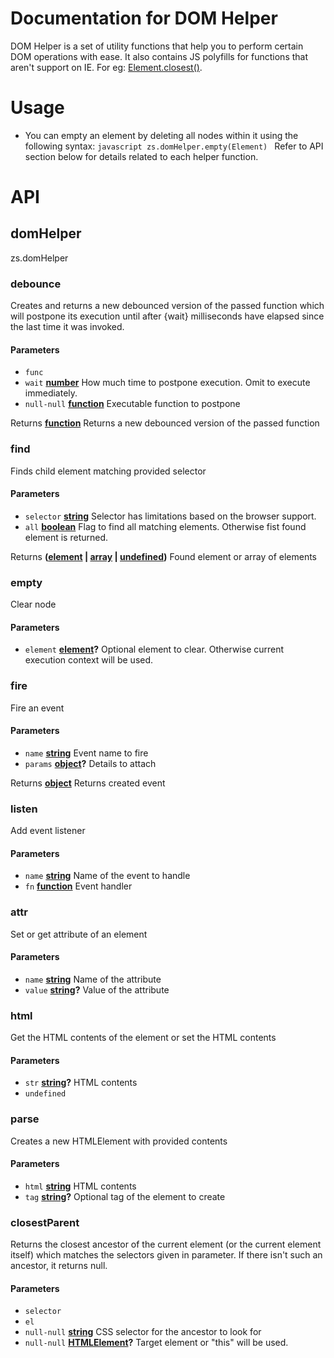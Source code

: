 # Documentation for DOM Helper

DOM Helper is a set of utility functions that help you to perform certain DOM operations with ease. It also contains JS polyfills for functions that aren't support on IE. For eg: [Element.closest()](https://developer.mozilla.org/en-US/docs/Web/API/Element/closest).

# Usage

-   You can empty an element by deleting all nodes within it using the following syntax:
        ```javascript
            zs.domHelper.empty(Element)
        ```
    Refer to API section below for details related to each helper function.

# API

<!-- Generated by documentation.js. Update this documentation by updating the source code. -->

## domHelper

zs.domHelper

### debounce

Creates and returns a new debounced version of the passed function which will postpone its execution until after {wait} milliseconds have elapsed since the last time it was invoked.

#### Parameters

-   `func`  
-   `wait` **[number][1]** How much time to postpone execution. Omit to execute immediately.
-   `null-null` **[function][2]** Executable function to postpone

Returns **[function][2]** Returns a new debounced version of the passed function

### find

Finds child element matching provided selector

#### Parameters

-   `selector` **[string][3]** Selector has limitations based on the browser support.
-   `all` **[boolean][4]** Flag to find all matching elements. Otherwise fist found element is returned.

Returns **([element][5] \| [array][6] \| [undefined][7])** Found element or array of elements

### empty

Clear node

#### Parameters

-   `element` **[element][5]?** Optional element to clear. Otherwise current execution context will be used.

### fire

Fire an event

#### Parameters

-   `name` **[string][3]** Event name to fire
-   `params` **[object][8]?** Details to attach

Returns **[object][8]** Returns created event

### listen

Add event listener

#### Parameters

-   `name` **[string][3]** Name of the event to handle
-   `fn` **[function][2]** Event handler

### attr

Set or get attribute of an element

#### Parameters

-   `name` **[string][3]** Name of the attribute
-   `value` **[string][3]?** Value of the attribute

### html

Get the HTML contents of the element or set the HTML contents

#### Parameters

-   `str` **[string][3]?** HTML contents
-   `undefined`  

### parse

Creates a new HTMLElement with provided contents

#### Parameters

-   `html` **[string][3]** HTML contents
-   `tag` **[string][3]?** Optional tag of the element to create

### closestParent

Returns the closest ancestor of the current element (or the current element itself) which matches the selectors given in parameter. If there isn't such an ancestor, it returns null.

#### Parameters

-   `selector`  
-   `el`  
-   `null-null` **[string][3]** CSS selector for the ancestor to look for
-   `null-null` **[HTMLElement][9]?** Target element or "this" will be used.

[1]: https://developer.mozilla.org/docs/Web/JavaScript/Reference/Global_Objects/Number

[2]: https://developer.mozilla.org/docs/Web/JavaScript/Reference/Statements/function

[3]: https://developer.mozilla.org/docs/Web/JavaScript/Reference/Global_Objects/String

[4]: https://developer.mozilla.org/docs/Web/JavaScript/Reference/Global_Objects/Boolean

[5]: https://developer.mozilla.org/docs/Web/API/Element

[6]: https://developer.mozilla.org/docs/Web/JavaScript/Reference/Global_Objects/Array

[7]: https://developer.mozilla.org/docs/Web/JavaScript/Reference/Global_Objects/undefined

[8]: https://developer.mozilla.org/docs/Web/JavaScript/Reference/Global_Objects/Object

[9]: https://developer.mozilla.org/docs/Web/HTML/Element
